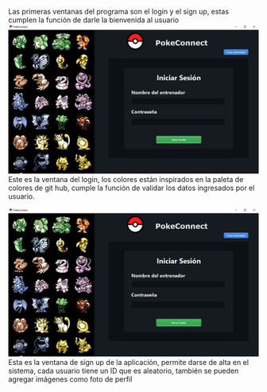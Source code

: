 Las primeras ventanas del programa son el login y el sign up, estas cumplen la función de darle la bienvenida al usuario
![Pasted image 20250228134734](https://github.com/Hiramrr/Ecommerce/blob/Frontend/Imagenes/Pasted%20image%2020250228134734.png)
Este es la ventana del login, los colores están inspirados en la paleta de colores de git hub, cumple la función de validar los datos ingresados por el usuario.

![Pasted image 20250228134925](https://github.com/Hiramrr/Ecommerce/blob/Frontend/Imagenes/Pasted%20image%2020250228134734.png)
Esta es la ventana de sign up de la aplicación, permite darse de alta en el sistema, cada usuario tiene un ID que es aleatorio, también se pueden agregar imágenes como foto de perfil
